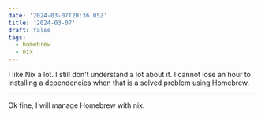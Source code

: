 ```yaml
---
date: '2024-03-07T20:36:05Z'
title: '2024-03-07'
draft: false
tags:
  - homebrew
  - nix
---
```


I like Nix a lot.
I still don't understand a lot about it.
I cannot lose an hour to installing a dependencies when that is a solved problem using Homebrew.

---

Ok fine, I will manage Homebrew with nix.
